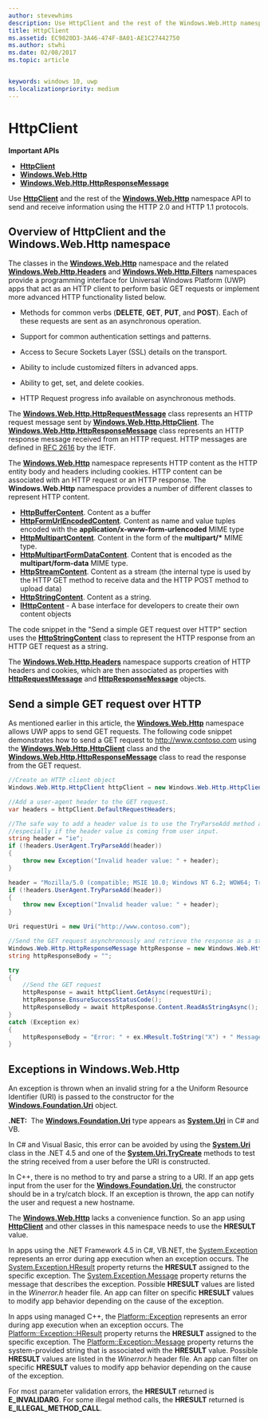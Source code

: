 ```yaml
---
author: stevewhims
description: Use HttpClient and the rest of the Windows.Web.Http namespace API to send and receive information using the HTTP 2.0 and HTTP 1.1 protocols.
title: HttpClient
ms.assetid: EC9820D3-3A46-474F-8A01-AE1C27442750
ms.author: stwhi
ms.date: 02/08/2017
ms.topic: article


keywords: windows 10, uwp
ms.localizationpriority: medium
---
```


# HttpClient


**Important APIs**

-   [**HttpClient**](https://msdn.microsoft.com/library/windows/apps/dn298639)
-   [**Windows.Web.Http**](https://msdn.microsoft.com/library/windows/apps/dn279692)
-   [**Windows.Web.Http.HttpResponseMessage**](https://msdn.microsoft.com/library/windows/apps/dn279631)

Use [**HttpClient**](https://msdn.microsoft.com/library/windows/apps/dn298639) and the rest of the [**Windows.Web.Http**](https://msdn.microsoft.com/library/windows/apps/dn279692) namespace API to send and receive information using the HTTP 2.0 and HTTP 1.1 protocols.

## Overview of HttpClient and the Windows.Web.Http namespace

The classes in the [**Windows.Web.Http**](https://msdn.microsoft.com/library/windows/apps/dn279692) namespace and the related [**Windows.Web.Http.Headers**](https://msdn.microsoft.com/library/windows/apps/dn252713) and [**Windows.Web.Http.Filters**](https://msdn.microsoft.com/library/windows/apps/dn298623) namespaces provide a programming interface for Universal Windows Platform (UWP) apps that act as an HTTP client to perform basic GET requests or implement more advanced HTTP functionality listed below.

-   Methods for common verbs (**DELETE**, **GET**, **PUT**, and **POST**). Each of these requests are sent as an asynchronous operation.

-   Support for common authentication settings and patterns.

-   Access to Secure Sockets Layer (SSL) details on the transport.

-   Ability to include customized filters in advanced apps.

-   Ability to get, set, and delete cookies.

-   HTTP Request progress info available on asynchronous methods.

The [**Windows.Web.Http.HttpRequestMessage**](https://msdn.microsoft.com/library/windows/apps/dn279617) class represents an HTTP request message sent by [**Windows.Web.Http.HttpClient**](https://msdn.microsoft.com/library/windows/apps/dn298639). The [**Windows.Web.Http.HttpResponseMessage**](https://msdn.microsoft.com/library/windows/apps/dn279631) class represents an HTTP response message received from an HTTP request. HTTP messages are defined in [RFC 2616](http://go.microsoft.com/fwlink/p/?linkid=241642) by the IETF.

The [**Windows.Web.Http**](https://msdn.microsoft.com/library/windows/apps/dn279692) namespace represents HTTP content as the HTTP entity body and headers including cookies. HTTP content can be associated with an HTTP request or an HTTP response. The **Windows.Web.Http** namespace provides a number of different classes to represent HTTP content.

-   [**HttpBufferContent**](https://msdn.microsoft.com/library/windows/apps/dn298625). Content as a buffer
-   [**HttpFormUrlEncodedContent**](https://msdn.microsoft.com/library/windows/apps/dn298685). Content as name and value tuples encoded with the **application/x-www-form-urlencoded** MIME type
-   [**HttpMultipartContent**](https://msdn.microsoft.com/library/windows/apps/dn298708). Content in the form of the **multipart/\*** MIME type.
-   [**HttpMultipartFormDataContent**](https://msdn.microsoft.com/library/windows/apps/dn279596). Content that is encoded as the **multipart/form-data** MIME type.
-   [**HttpStreamContent**](https://msdn.microsoft.com/library/windows/apps/dn279649). Content as a stream (the internal type is used by the HTTP GET method to receive data and the HTTP POST method to upload data)
-   [**HttpStringContent**](https://msdn.microsoft.com/library/windows/apps/dn279661). Content as a string.
-   [**IHttpContent**](https://msdn.microsoft.com/library/windows/apps/dn279684) - A base interface for developers to create their own content objects

The code snippet in the "Send a simple GET request over HTTP" section uses the [**HttpStringContent**](https://msdn.microsoft.com/library/windows/apps/dn279661) class to represent the HTTP response from an HTTP GET request as a string.

The [**Windows.Web.Http.Headers**](https://msdn.microsoft.com/library/windows/apps/dn252713) namespace supports creation of HTTP headers and cookies, which are then associated as properties with [**HttpRequestMessage**](https://msdn.microsoft.com/library/windows/apps/dn279617) and [**HttpResponseMessage**](https://msdn.microsoft.com/library/windows/apps/dn279631) objects.

## Send a simple GET request over HTTP

As mentioned earlier in this article, the [**Windows.Web.Http**](https://msdn.microsoft.com/library/windows/apps/dn279692) namespace allows UWP apps to send GET requests. The following code snippet demonstrates how to send a GET request to http://www.contoso.com using the [**Windows.Web.Http.HttpClient**](https://msdn.microsoft.com/library/windows/apps/dn298639) class and the [**Windows.Web.Http.HttpResponseMessage**](https://msdn.microsoft.com/library/windows/apps/dn279631) class to read the response from the GET request.

```csharp
//Create an HTTP client object
Windows.Web.Http.HttpClient httpClient = new Windows.Web.Http.HttpClient();

//Add a user-agent header to the GET request. 
var headers = httpClient.DefaultRequestHeaders;

//The safe way to add a header value is to use the TryParseAdd method and verify the return value is true,
//especially if the header value is coming from user input.
string header = "ie";
if (!headers.UserAgent.TryParseAdd(header))
{
    throw new Exception("Invalid header value: " + header);
}

header = "Mozilla/5.0 (compatible; MSIE 10.0; Windows NT 6.2; WOW64; Trident/6.0)";
if (!headers.UserAgent.TryParseAdd(header))
{
    throw new Exception("Invalid header value: " + header);
}

Uri requestUri = new Uri("http://www.contoso.com");

//Send the GET request asynchronously and retrieve the response as a string.
Windows.Web.Http.HttpResponseMessage httpResponse = new Windows.Web.Http.HttpResponseMessage();
string httpResponseBody = "";

try
{
    //Send the GET request
    httpResponse = await httpClient.GetAsync(requestUri);
    httpResponse.EnsureSuccessStatusCode();
    httpResponseBody = await httpResponse.Content.ReadAsStringAsync();
}
catch (Exception ex)
{
    httpResponseBody = "Error: " + ex.HResult.ToString("X") + " Message: " + ex.Message;
}
```

## Exceptions in Windows.Web.Http

An exception is thrown when an invalid string for a the Uniform Resource Identifier (URI) is passed to the constructor for the [**Windows.Foundation.Uri**](https://msdn.microsoft.com/library/windows/apps/br225998) object.

**.NET:**  The [**Windows.Foundation.Uri**](https://msdn.microsoft.com/library/windows/apps/br225998) type appears as [**System.Uri**](https://msdn.microsoft.com/library/windows/apps/xaml/system.uri.aspx) in C# and VB.

In C# and Visual Basic, this error can be avoided by using the [**System.Uri**](https://msdn.microsoft.com/library/windows/apps/xaml/system.uri.aspx) class in the .NET 4.5 and one of the [**System.Uri.TryCreate**](https://msdn.microsoft.com/library/windows/apps/xaml/system.uri.trycreate.aspx) methods to test the string received from a user before the URI is constructed.

In C++, there is no method to try and parse a string to a URI. If an app gets input from the user for the [**Windows.Foundation.Uri**](https://msdn.microsoft.com/library/windows/apps/br225998), the constructor should be in a try/catch block. If an exception is thrown, the app can notify the user and request a new hostname.

The [**Windows.Web.Http**](https://msdn.microsoft.com/library/windows/apps/dn279692) lacks a convenience function. So an app using [**HttpClient**](https://msdn.microsoft.com/library/windows/apps/dn298639) and other classes in this namespace needs to use the **HRESULT** value.

In apps using the .NET Framework 4.5 in C#, VB.NET, the [System.Exception](http://msdn.microsoft.com/library/system.exception.aspx) represents an error during app execution when an exception occurs. The [System.Exception.HResult](http://msdn.microsoft.com/library/system.exception.hresult.aspx) property returns the **HRESULT** assigned to the specific exception. The [System.Exception.Message](http://msdn.microsoft.com/library/system.exception.message.aspx) property returns the message that describes the exception. Possible **HRESULT** values are listed in the *Winerror.h* header file. An app can filter on specific **HRESULT** values to modify app behavior depending on the cause of the exception.

In apps using managed C++, the [Platform::Exception](http://msdn.microsoft.com/library/windows/apps/hh755825.aspx) represents an error during app execution when an exception occurs. The [Platform::Exception::HResult](http://msdn.microsoft.com/library/windows/apps/hh763371.aspx) property returns the **HRESULT** assigned to the specific exception. The [Platform::Exception::Message](http://msdn.microsoft.com/library/windows/apps/hh763375.aspx) property returns the system-provided string that is associated with the **HRESULT** value. Possible **HRESULT** values are listed in the *Winerror.h* header file. An app can filter on specific **HRESULT** values to modify app behavior depending on the cause of the exception.

For most parameter validation errors, the **HRESULT** returned is **E\_INVALIDARG**. For some illegal method calls, the **HRESULT** returned is **E\_ILLEGAL\_METHOD\_CALL**.

